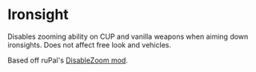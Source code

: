 # Ironsight
Disables zooming ability on CUP and vanilla weapons when aiming down ironsights. Does not affect free look and vehicles.

Based off ruPal's [DisableZoom mod](https://forums.bohemia.net/forums/topic/189652-rupal-disable-zoom/).
